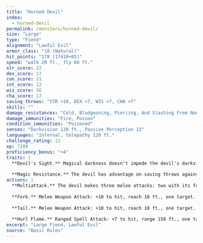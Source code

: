 ```yaml
---
title: "Horned Devil"
index:
  - horned-devil
permalink: /monsters/horned-devil/
size: "Large"
type: "Fiend"
alignment: "Lawful Evil"
armor_class: "18 (Natural)"
hit_points: "178 (17d10+85)"
speed: "walk 20 ft., fly 60 ft."
str_score: 22
dex_score: 17
con_score: 21
int_score: 12
wis_score: 16
cha_score: 17
saving_throws: "STR +10, DEX +7, WIS +7, CHA +7"
skills: ""
damage_resistances: "Cold, Bludgeoning, Piercing, And Slashing From Nonmagical Weapons That Aren'T Silvered"
damage_immunities: "Fire, Poison"
condition_immunities: "Poisoned"
senses: "Darkvision 120 ft., Passive Perception 13"
languages: "Infernal, telepathy 120 ft."
challenge_rating: 11
xp: 7200
proficiency_bonus: "+4"
traits: |
  **Devil's Sight.** Magical darkness doesn't impede the devil's darkvision.
  
  **Magic Resistance.** The devil has advantage on saving throws against spells and other magical effects.
actions: |
  **Multiattack.** The devil makes three melee attacks: two with its fork and one with its tail. It can use Hurl Flame in place of any melee attack.
  
  **Fork.** Melee Weapon Attack: +10 to hit, reach 10 ft., one target. Hit: 15 (2d8 + 6) piercing damage.
  
  **Tail.** Melee Weapon Attack: +10 to hit, reach 10 ft., one target. Hit: 10 (1d8 + 6) piercing damage. If the target is a creature other than an undead or a construct, it must succeed on a DC 17 Constitution saving throw or lose 10 (3d6) hit points at the start of each of its turns due to an infernal wound. Each time the devil hits the wounded target with this attack, the damage dealt by the wound increases by 10 (3d6). Any creature can take an action to stanch the wound with a successful DC 12 Wisdom (Medicine) check. The wound also closes if the target receives magical healing.
  
  **Hurl Flame.** Ranged Spell Attack: +7 to hit, range 150 ft., one target. Hit: 14 (4d6) fire damage. If the target is a flammable object that isn't being worn or carried, it also catches fire.  
excerpt: "Large Fiend, Lawful Evil"
source: "Basic Rules"
---
```

